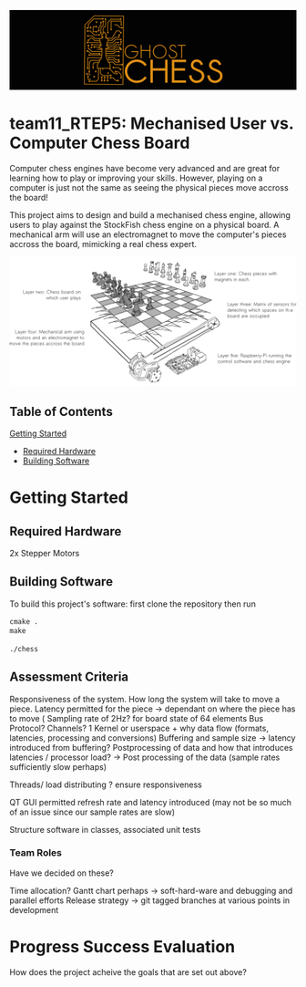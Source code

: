 ![Logo](Docs/g10154.png)
# team11_RTEP5: Mechanised User vs. Computer Chess Board
Computer chess engines have become very advanced and are great for learning how to play or improving your skills. However, playing on a computer is just not the same as seeing the physical pieces move accross the board!

This project aims to design and build a mechanised chess engine, allowing users to play against the StockFish chess engine on a physical board. A mechanical arm will use an electromagnet to move the computer's pieces accross the board, mimicking a real chess expert.

![Layers of the system](Docs/path7416.png)

## Table of Contents
[Getting Started](#getting_started)
  * [Required Hardware](#required_hardware)
  * [Building Software](#building_software)

# Getting Started <a name="getting_started"></a>

## Required Hardware <a name="required_hardware"></a>
2x Stepper Motors

## Building Software <a name="building_software"></a>
To build this project's software: first clone the repository then run

```
cmake .
make

./chess

```

## Assessment Criteria

Responsiveness of the system. How long the system will take to move a piece.
Latency permitted for the piece -> dependant on where the piece has to move (
Sampling rate of 2Hz? for board state of 64 elements
Bus Protocol? 
Channels? 1
Kernel or userspace + why
data flow (formats, latencies, processing and conversions)
Buffering and sample size
  -> latency introduced from buffering?
Postprocessing of data and how that introduces latencies / processor load?
  -> Post processing of the data (sample rates sufficiently slow perhaps)
 
Threads/ load distributing ? ensure responsiveness

QT GUI permitted refresh rate and latency introduced (may not be so much of an issue since our sample rates are slow)

Structure software in classes, associated unit tests

### Team Roles
Have we decided on these?

Time allocation? Gantt chart perhaps -> soft-hard-ware and debugging and parallel efforts
Release strategy -> git tagged branches at various points in development

# Progress Success Evaluation
How does the project acheive the goals that are set out above?
